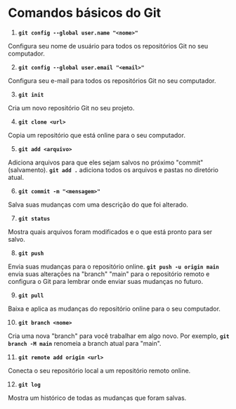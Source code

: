 # Comandos básicos do Git

1. **`git config --global user.name "<nome>"`**

Configura seu nome de usuário para todos os repositórios Git no seu computador.

2. **`git config --global user.email "<email>"`**

Configura seu e-mail para todos os repositórios Git no seu computador.

3. **`git init`**

Cria um novo repositório Git no seu projeto.

4. **`git clone <url>`**

Copia um repositório que está online para o seu computador.

5. **`git add <arquivo>`**

Adiciona arquivos para que eles sejam salvos no próximo "commit" (salvamento). **`git add .`** adiciona todos os arquivos e pastas no diretório atual.

6. **`git commit -m "<mensagem>"`**

Salva suas mudanças com uma descrição do que foi alterado.

7. **`git status`**

Mostra quais arquivos foram modificados e o que está pronto para ser salvo.

8. **`git push`**

Envia suas mudanças para o repositório online. **`git push -u origin main`** envia suas alterações na "branch" "main" para o repositório remoto e configura o Git para lembrar onde enviar suas mudanças no futuro.

9. **`git pull`**

Baixa e aplica as mudanças do repositório online para o seu computador.

10. **`git branch <nome>`**

Cria uma nova "branch" para você trabalhar em algo novo. Por exemplo, **`git branch -M main`** renomeia a branch atual para "main".

11. **`git remote add origin <url>`**

Conecta o seu repositório local a um repositório remoto online.

12. **`git log`**

Mostra um histórico de todas as mudanças que foram salvas.

